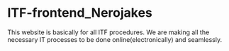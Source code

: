 # ITF-frontend_Nerojakes
This website is basically for all ITF procedures. We are making all the necessary IT processes to be done online(electronically) and seamlessly.

